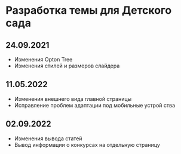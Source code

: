 # Разработка темы для Детского сада

## 24.09.2021

- Изменения Opton Tree
- Изменения стилей и размеров слайдера

## 11.05.2022

- Изменения внешнего вида главной страницы
- Исправление проблем адаптации под мобильные устрой ства

## 02.09.2022

- Изменения вывода статей
- Вывод информации о конкурсах на отдельную страницу
